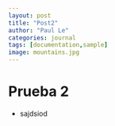 ```yaml
---
layout: post
title: "Post2"
author: "Paul Le"
categories: journal
tags: [documentation,sample]
image: mountains.jpg
---
```


# Prueba 2

- sajdsiod
